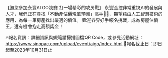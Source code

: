 【邀您參加永豐AI GO競賽 打一場精彩的攻房戰】
永豐金控非常重視AI的發展與人才，我們正在尋找「不動產估價現值預測」高手🐱‍👓，期望藉由人工智慧技術的應用，為每一筆房產找出最適的價值。
歡迎各界好手報名挑戰，成為房屋估價王，還有機會抱走高額獎金！

🔥報名資訊：詳細資訊與規範請掃描圖檔QR Code，或參見活動網址：https://www.sinopac.com/upload/event/aigo/index.html
🚩報名截止日：即日起至2023年10月31日止
